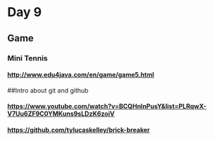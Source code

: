 # Day 9


## Game
### Mini Tennis
#### http://www.edu4java.com/en/game/game5.html

##Intro about git and github
#### https://www.youtube.com/watch?v=BCQHnlnPusY&list=PLRqwX-V7Uu6ZF9C0YMKuns9sLDzK6zoiV
#### https://github.com/tylucaskelley/brick-breaker
